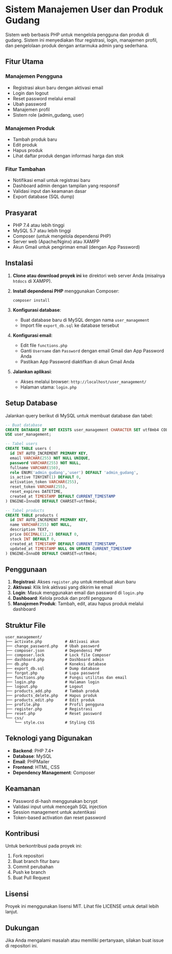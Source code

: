 # Sistem Manajemen User dan Produk Gudang

Sistem web berbasis PHP untuk mengelola pengguna dan produk di gudang. Sistem ini menyediakan fitur registrasi, login, manajemen profil, dan pengelolaan produk dengan antarmuka admin yang sederhana.

## Fitur Utama

### Manajemen Pengguna
- Registrasi akun baru dengan aktivasi email
- Login dan logout
- Reset password melalui email
- Ubah password
- Manajemen profil
- Sistem role (admin_gudang, user)

### Manajemen Produk
- Tambah produk baru
- Edit produk
- Hapus produk
- Lihat daftar produk dengan informasi harga dan stok

### Fitur Tambahan
- Notifikasi email untuk registrasi baru
- Dashboard admin dengan tampilan yang responsif
- Validasi input dan keamanan dasar
- Export database (SQL dump)

## Prasyarat

- PHP 7.4 atau lebih tinggi
- MySQL 5.7 atau lebih tinggi
- Composer (untuk mengelola dependensi PHP)
- Server web (Apache/Nginx) atau XAMPP
- Akun Gmail untuk pengiriman email (dengan App Password)

## Instalasi

1. **Clone atau download proyek ini** ke direktori web server Anda (misalnya `htdocs` di XAMPP).

2. **Install dependensi PHP** menggunakan Composer:
   ```
   composer install
   ```

3. **Konfigurasi database**:
   - Buat database baru di MySQL dengan nama `user_management`
   - Import file `export_db.sql` ke database tersebut

4. **Konfigurasi email**:
   - Edit file `functions.php`
   - Ganti `Username` dan `Password` dengan email Gmail dan App Password Anda
   - Pastikan App Password diaktifkan di akun Gmail Anda

5. **Jalankan aplikasi**:
   - Akses melalui browser: `http://localhost/user_management/`
   - Halaman utama: `login.php`

## Setup Database

Jalankan query berikut di MySQL untuk membuat database dan tabel:

```sql
-- Buat database
CREATE DATABASE IF NOT EXISTS user_management CHARACTER SET utf8mb4 COLLATE utf8mb4_general_ci;
USE user_management;

-- Tabel users
CREATE TABLE users (
  id INT AUTO_INCREMENT PRIMARY KEY,
  email VARCHAR(255) NOT NULL UNIQUE,
  password VARCHAR(255) NOT NULL,
  fullname VARCHAR(150),
  role ENUM('admin_gudang','user') DEFAULT 'admin_gudang',
  is_active TINYINT(1) DEFAULT 0,
  activation_token VARCHAR(255),
  reset_token VARCHAR(255),
  reset_expires DATETIME,
  created_at TIMESTAMP DEFAULT CURRENT_TIMESTAMP
) ENGINE=InnoDB DEFAULT CHARSET=utf8mb4;

-- Tabel products
CREATE TABLE products (
  id INT AUTO_INCREMENT PRIMARY KEY,
  name VARCHAR(255) NOT NULL,
  description TEXT,
  price DECIMAL(12,2) DEFAULT 0,
  stock INT DEFAULT 0,
  created_at TIMESTAMP DEFAULT CURRENT_TIMESTAMP,
  updated_at TIMESTAMP NULL ON UPDATE CURRENT_TIMESTAMP
) ENGINE=InnoDB DEFAULT CHARSET=utf8mb4;
```

## Penggunaan

1. **Registrasi**: Akses `register.php` untuk membuat akun baru
2. **Aktivasi**: Klik link aktivasi yang dikirim ke email
3. **Login**: Masuk menggunakan email dan password di `login.php`
4. **Dashboard**: Kelola produk dan profil pengguna
5. **Manajemen Produk**: Tambah, edit, atau hapus produk melalui dashboard

## Struktur File

```
user_management/
├── activate.php          # Aktivasi akun
├── change_password.php   # Ubah password
├── composer.json         # Dependensi PHP
├── composer.lock         # Lock file Composer
├── dashboard.php         # Dashboard admin
├── db.php                # Koneksi database
├── export_db.sql         # Dump database
├── forgot.php            # Lupa password
├── functions.php         # Fungsi utilitas dan email
├── login.php             # Halaman login
├── logout.php            # Logout
├── products_add.php      # Tambah produk
├── products_delete.php   # Hapus produk
├── products_edit.php     # Edit produk
├── profile.php           # Profil pengguna
├── register.php          # Registrasi
├── reset.php             # Reset password
└── css/
    └── style.css         # Styling CSS
```

## Teknologi yang Digunakan

- **Backend**: PHP 7.4+
- **Database**: MySQL
- **Email**: PHPMailer
- **Frontend**: HTML, CSS
- **Dependency Management**: Composer

## Keamanan

- Password di-hash menggunakan bcrypt
- Validasi input untuk mencegah SQL injection
- Session management untuk autentikasi
- Token-based activation dan reset password

## Kontribusi

Untuk berkontribusi pada proyek ini:
1. Fork repositori
2. Buat branch fitur baru
3. Commit perubahan
4. Push ke branch
5. Buat Pull Request

## Lisensi

Proyek ini menggunakan lisensi MIT. Lihat file LICENSE untuk detail lebih lanjut.

## Dukungan

Jika Anda mengalami masalah atau memiliki pertanyaan, silakan buat issue di repositori ini.
